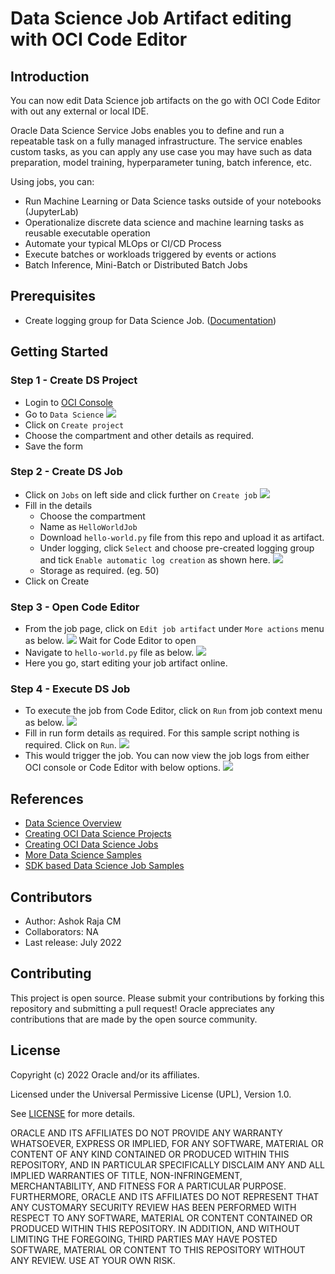 # Data Science Job Artifact editing with OCI Code Editor

## Introduction

You can now edit Data Science job artifacts on the go with OCI Code Editor with out any external or local IDE.

Oracle Data Science Service Jobs enables you to define and run a repeatable task on a fully managed infrastructure. The service enables custom tasks, as you can apply any use case you may have such as data preparation, model training, hyperparameter tuning, batch inference, etc.

Using jobs, you can:

* Run Machine Learning or Data Science tasks outside of your notebooks (JupyterLab)
* Operationalize discrete data science and machine learning tasks as reusable executable operation
* Automate your typical MLOps or CI/CD Process
* Execute batches or workloads triggered by events or actions
* Batch Inference, Mini-Batch or Distributed Batch Jobs


## Prerequisites
* Create logging group for Data Science Job. ([Documentation](https://docs.oracle.com/en-us/iaas/Content/Logging/Task/managinglogs.htm))

## Getting Started
### Step 1 - Create DS Project
* Login to [OCI Console](https://cloud.oracle.com/)
* Go to `Data Science`
![](./images/oci-ds-menu.png)
* Click on `Create project`
* Choose the compartment and other details as required.
* Save the form

### Step 2 - Create DS Job
* Click on `Jobs` on left side and click further on `Create job`
![](./images/oci-ds-create-job.png)
* Fill in the details
    * Choose the compartment
    * Name as `HelloWorldJob`
    * Download `hello-world.py` file from this repo and upload it as artifact.
    * Under logging, click `Select` and choose pre-created logging group and tick `Enable automatic log creation` as shown here.
    ![](./images/oci-ds-job-logging.png)
    * Storage as required. (eg. 50)
* Click on Create

### Step 3 - Open Code Editor
* From the job page, click on `Edit job artifact` under `More actions` menu as below.
![](./images/oci-ds-job-edit-artifact-menu.png)
Wait for Code Editor to open
* Navigate to `hello-world.py` file as below.
![](./images/oci-ds-job-ce-view.png)
* Here you go, start editing your job artifact online.

### Step 4 - Execute DS Job
* To execute the job from Code Editor, click on `Run` from job context menu as below.
![](./images/oci-ds-job-ce-run.png)
* Fill in run form details as required. For this sample script nothing is required. Click on `Run`.
![](./images/oci-ds-job-run-form.png)
* This would trigger the job. You can now view the job logs from either OCI console or Code Editor with below options.
![](./images/oci-ds-job-run-options.png)

## References
* [Data Science Overview](https://docs.oracle.com/en-us/iaas/data-science/using/overview.htm)
* [Creating OCI Data Science Projects](https://docs.oracle.com/en-us/iaas/data-science/using/create-projects.htm)
* [Creating OCI Data Science Jobs](https://docs.oracle.com/en-us/iaas/data-science/using/jobs-create.htm)
* [More Data Science Samples](https://github.com/oracle-samples/oci-data-science-ai-samples)
* [SDK based Data Science Job Samples](https://github.com/oracle-samples/oci-data-science-ai-samples/tree/master/jobs)

## Contributors
* Author: Ashok Raja CM
* Collaborators: NA
* Last release: July 2022

## Contributing
This project is open source.  Please submit your contributions by forking this repository and submitting a pull request!  Oracle appreciates any contributions that are made by the open source community.

## License
Copyright (c) 2022 Oracle and/or its affiliates.

Licensed under the Universal Permissive License (UPL), Version 1.0.

See [LICENSE](../LICENSE) for more details.

ORACLE AND ITS AFFILIATES DO NOT PROVIDE ANY WARRANTY WHATSOEVER, EXPRESS OR IMPLIED, FOR ANY SOFTWARE, MATERIAL OR CONTENT OF ANY KIND CONTAINED OR PRODUCED WITHIN THIS REPOSITORY, AND IN PARTICULAR SPECIFICALLY DISCLAIM ANY AND ALL IMPLIED WARRANTIES OF TITLE, NON-INFRINGEMENT, MERCHANTABILITY, AND FITNESS FOR A PARTICULAR PURPOSE.  FURTHERMORE, ORACLE AND ITS AFFILIATES DO NOT REPRESENT THAT ANY CUSTOMARY SECURITY REVIEW HAS BEEN PERFORMED WITH RESPECT TO ANY SOFTWARE, MATERIAL OR CONTENT CONTAINED OR PRODUCED WITHIN THIS REPOSITORY. IN ADDITION, AND WITHOUT LIMITING THE FOREGOING, THIRD PARTIES MAY HAVE POSTED SOFTWARE, MATERIAL OR CONTENT TO THIS REPOSITORY WITHOUT ANY REVIEW. USE AT YOUR OWN RISK. 
